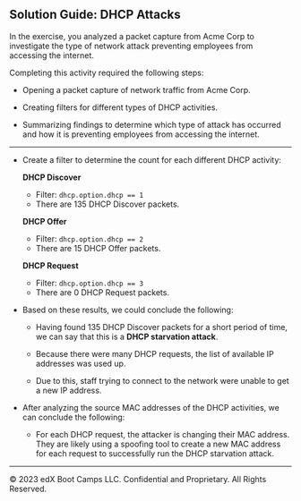 ## Solution Guide: DHCP Attacks

In the exercise, you analyzed a packet capture from Acme Corp to investigate the type of network attack preventing employees from accessing the internet.

Completing this activity required the following steps:
- Opening a packet capture of network traffic from Acme Corp.

- Creating filters for different types of DHCP activities.

- Summarizing findings to determine which type of attack has occurred and how it is preventing employees from accessing the internet.
   
---


- Create a filter to determine the count for each different DHCP activity:

  **DHCP Discover**
    
  - Filter: `dhcp.option.dhcp == 1`
  - There are 135 DHCP Discover packets.
    
  **DHCP Offer**
    
  - Filter: `dhcp.option.dhcp == 2`
  - There are 15 DHCP Offer packets.
    
  **DHCP Request**
    
  - Filter: `dhcp.option.dhcp == 3`
  - There are 0 DHCP Request packets.


- Based on these results, we could conclude the following:

  - Having found 135 DHCP Discover packets for a short period of time, we can say that this is a **DHCP starvation attack**. 

  - Because there were many DHCP requests, the list of available IP addresses was used up. 

  - Due to this, staff trying to connect to the network were unable to get a new IP address. 

- After analyzing the source MAC addresses of the DHCP activities, we can conclude the following:

  - For each DHCP request, the attacker is changing their MAC address. They are likely using a spoofing tool to create a new MAC address for each request to successfully run the DHCP starvation attack.

---
© 2023 edX Boot Camps LLC. Confidential and Proprietary. All Rights Reserved.
